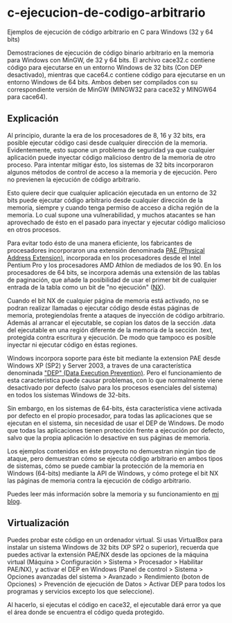# c-ejecucion-de-codigo-arbitrario
 Ejemplos de ejecución de código arbitrario en C para Windows (32 y 64 bits)

Demostraciones de ejecución de código binario arbitrario en la memoria para Windows con MinGW, de 32 y 64 bits. El archivo cace32.c contiene código para ejecutarse en un entorno Windows de 32 bits (Con DEP desactivado), mientras que cace64.c contiene código para ejecutarse en un entorno Windows de 64 bits. Ambos deben ser compilados con su correspondiente versión de MinGW (MINGW32 para cace32 y MINGW64 para cace64).

## Explicación

Al principio, durante la era de los procesadores de 8, 16 y 32 bits, era posible ejecutar código casi desde cualquier dirección de la memoria. Evidentemente, esto supone un problema de seguridad ya que cualquier aplicación puede inyectar código malicioso dentro de la memoria de otro proceso. Para intentar mitigar ésto, los sistemas de 32 bits incorporaron algunos métodos de control de acceso a la memoria y de ejecución. Pero no previenen la ejecución de código arbitrario.

Esto quiere decir que cualquier aplicación ejecutada en un entorno de 32 bits puede ejecutar código arbitrario desde cualquier dirección de la memoria, siempre y cuando tenga permiso de acceso a dicha región de la memoria. Lo cual supone una vulnerabilidad, y muchos atacantes se han aprovechado de ésto en el pasado para inyectar y ejecutar código malicioso en otros procesos.

Para evitar todo ésto de una manera eficiente, los fabricantes de procesadores incorporaron una extensión denominada [PAE (Physical Address Extension)](https://en.wikipedia.org/wiki/Physical_Address_Extension), incorporada en los procesadores desde el Intel Pentium Pro y los procesadores AMD Athlon de mediados de los 90. En los procesadores de 64 bits, se incorpora además una extensión de las tablas de paginación, que añade la posibilidad de usar el primer bit de cualquier entrada de la tabla como un bit de "no ejecución" ([NX](https://en.wikipedia.org/wiki/NX_bit)).

Cuando el bit NX de cualquier página de memoria está activado, no se podran realizar llamadas o ejecutar código desde éstas páginas de memoria, protegiendolas frente a ataques de inyección de código arbitrario. Además al arrancar el ejecutable, se copian los datos de la sección .data del ejecutable en una región diferente de la memoria de la sección .text, protegida contra escritura y ejecución. De modo que tampoco es posible inyectar ni ejecutar código en éstas regiones.

Windows incorpora soporte para éste bit mediante la extension PAE desde Windows XP (SP2) y Server 2003, a traves de una característica denominada ["DEP" (Data Execution Prevention)](https://en.wikipedia.org/wiki/Executable_space_protection#Windows). Pero el funcionamiento de esta caracteristica puede causar problemas, con lo que  normalmente viene desactivado por defecto (salvo para los procesos esenciales del sistema) en todos los sistemas Windows de 32-bits.

Sin embargo, en los sistemas de 64-bits, ésta característica viene activada por defecto en el propio procesador, para todas las aplicaciones que se ejecutan en el sistema, sin necesidad de usar el DEP de Windows. De modo que todas las aplicaciones tienen protección frente a ejecución por defecto, salvo que la propia aplicación lo desactive en sus páginas de memoria.

Los ejemplos contenidos en éste proyecto no demuestran ningún tipo de ataque, pero demuestran cómo se ejecuta código arbitrario en ambos tipos de sistemas, cómo se puede cambiar la protección de la memoria en Windows (64-bits) mediante la API de Windows, y cómo protege el bit NX las páginas de memoria contra la ejecución de código arbitrario.

Puedes leer más información sobre la memoria y su funcionamiento en [mi blog](https://elinformati.co/index.php/2022/01/17/la-memoria-del-ordenador-a-fondo/).

## Virtualización
Puedes probar este código en un ordenador virtual. Si usas VirtualBox para instalar un sistema Windows de 32 bits (XP SP2 o superior), recuerda que puedes activar la extensión PAE/NX desde las opciones de la máquina virtual (Máquina > Configuración > Sistema > Procesador > Habilitar PAE/NX), y activar el DEP en Windows (Panel de control > Sistema > Opciones avanzadas del sistema > Avanzado > Rendimiento (boton de Opciones) > Prevención de ejecución de Datos > Activar DEP para todos los programas y servicios excepto los que seleccione).

Al hacerlo, si ejecutas el código en cace32, el ejecutable dará error ya que el área donde se encuentra el código queda protegido.